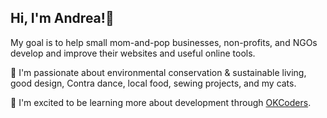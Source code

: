 ## Hi, I'm Andrea!🐞

My goal is to help small mom-and-pop businesses, non-profits, and NGOs develop and improve their websites and useful online tools.

💜 I'm passionate about environmental conservation & sustainable living, good design, Contra dance, local food, sewing projects, and my cats.

🌱 I'm excited to be learning more about development through [OKCoders](https://www.techlahoma.org/ok-coders/).
<!--
**ScriptPost/ScriptPost** is a ✨ _special_ ✨ repository because its `README.md` (this file) appears on your GitHub profile.

Here are some ideas to get you started:

- 🔭 I’m currently working on ...
- 🌱 I’m currently learning ...
- 👯 I’m looking to collaborate on ...
- 🤔 I’m looking for help with ...
- 💬 Ask me about ...
- 📫 How to reach me: ...
- 😄 Pronouns: ...
- ⚡ Fun fact: ...
-->
